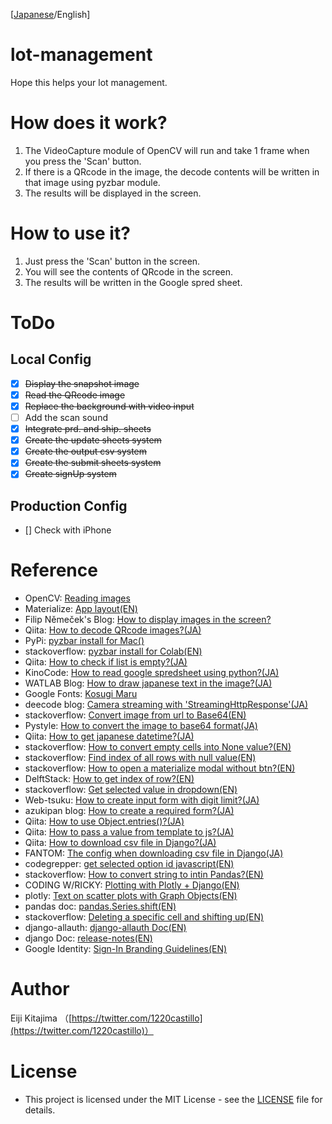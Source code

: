[<a href="https://github.com/ai-coach-eiji/lot-management">Japanese</a>/English]

# lot-management
Hope this helps your lot management.

# How does it work?
1. The VideoCapture module of OpenCV will run and take 1 frame when you press the 'Scan' button.
2. If there is a QRcode in the image, the decode contents will be written in that image using pyzbar module.
3. The results will be displayed in the screen.

# How to use it?
1. Just press the 'Scan' button in the screen.
2. You will see the contents of QRcode in the screen.
3. The results will be written in the Google spred sheet.

# ToDo
Local Config
---
- [x] ~~Display the snapshot image~~
- [x] ~~Read the QRcode image~~
- [x] ~~Replace the background with video input~~
- [ ] Add the scan sound
- [x] ~~Integrate prd. and ship. sheets~~
- [x] ~~Create the update sheets system~~
- [x] ~~Create the output csv system~~
- [x] ~~Create the submit sheets system~~
- [x] ~~Create signUp system~~

Production Config
---
- [] Check with iPhone

# Reference
- OpenCV: [Reading images](http://labs.eecs.tottori-u.ac.jp/sd/Member/oyamada/OpenCV/html/py_tutorials/py_gui/py_video_display/py_video_display.html)
- Materialize: [App layout(EN)](https://materializecss.com/carousel.html)
- Filip Němeček's Blog: [How to display images in the screen?](https://nemecek.be/blog/8/django-how-to-send-image-file-as-part-of-response)
- Qiita: [How to decode QRcode images?(JA)](https://qiita.com/igor-bond16/items/0dbef691a71c2e5e37d7)
- PyPi: [pyzbar install for Mac()](https://pypi.org/project/pyzbar/)
- stackoverflow: [pyzbar install for Colab(EN)](https://stackoverflow.com/questions/63217735/import-pyzbar-pyzbar-unable-to-find-zbar-shared-library)
- Qiita: [How to check if list is empty?(JA)](https://qiita.com/yonedaco/items/d0f65ca3dad2e085a51d)
- KinoCode: [How to read google spredsheet using python?(JA)](https://kino-code.com/python_spreadsheets/)
- WATLAB Blog: [How to draw japanese text in the image?(JA)](https://watlab-blog.com/2019/08/25/image-text/)
- Google Fonts: [Kosugi Maru](https://fonts.google.com/specimen/Kosugi+Maru?selection.family=Kosugi+Maru&sidebar.open=true#standard-styles)
- deecode blog: [Camera streaming with 'StreamingHttpResponse'(JA)](https://deecode.net/?p=382)
- stackoverflow: [Convert image from url to Base64(EN)](https://stackoverflow.com/questions/22172604/convert-image-from-url-to-base64#answer-22172860)
- Pystyle: [How to convert the image to base64 format(JA)](https://pystyle.info/opencv-convert-image-to-base64/)
- Qiita: [How to get japanese datetime?(JA)](https://qiita.com/keisuke0508/items/df2594770d63bf124ccd)
- stackoverflow: [How to convert empty cells into None value?(EN)](https://stackoverflow.com/questions/38442634/googlesheet-apiv4-getting-empty-cells)
- stackoverflow: [Find index of all rows with null value(EN)](https://stackoverflow.com/questions/44869327/find-index-of-all-rows-with-null-values-in-a-particular-column-in-pandas-datafra)
- stackoverflow: [How to open a materialize modal without btn?(EN)](https://stackoverflow.com/questions/40430576/how-i-can-open-a-materialize-modal-when-a-window-is-ready)
- DelftStack: [How to get index of row?(EN)](https://www.delftstack.com/ja/howto/python-pandas/pandas-get-index-of-row/)
- stackoverflow: [Get selected value in dropdown(EN)](https://stackoverflow.com/questions/1085801/get-selected-value-in-dropdown-list-using-javascript)
- Web-tsuku: [How to create input form with digit limit?(JA)](https://web-tsuku.life/input-only-number-digit/)
- azukipan blog: [How to create a required form?(JA)](https://www.azukipan.com/posts/javascript-form-disabled/)
- Qiita: [How to use Object.entries()?(JA)](https://qiita.com/wifeofvillon/items/15359535a834832e08ea)
- Qiita: [How to pass a value from template to js?(JA)](https://qiita.com/satsukiya/items/ee6746a8dad6d042d2f1)
- Qiita: [How to download csv file in Django?(JA)](https://qiita.com/vossibop/items/258a147f185da5c480d4)
- FANTOM: [The config when downloading csv file in Django(JA)](https://blog.fantom.co.jp/2019/06/06/set-the-character-code-of-the-downloaded-csv-to-shift-jis-by-django/)
- codegrepper: [get selected option id javascript(EN)](https://www.codegrepper.com/code-examples/javascript/get+selected+option+id+javascript)
- stackoverflow: [How to convert string to intin Pandas?(EN)](https://stackoverflow.com/questions/42719749/pandas-convert-string-to-int)
- CODING W/RICKY: [Plotting with Plotly + Django(EN)](https://www.codingwithricky.com/2019/08/28/easy-django-plotly/)
- plotly: [Text on scatter plots with Graph Objects(EN)](https://plotly.com/python/text-and-annotations/)
- pandas doc: [pandas.Series.shift(EN)](https://pandas.pydata.org/pandas-docs/stable/reference/api/pandas.Series.shift.html#pandas-series-shift)
- stackoverflow: [Deleting a specific cell and shifting up(EN)](https://stackoverflow.com/questions/64672380/gspread-deleting-a-specific-cell-and-shifting-up)
- django-allauth: [django-allauth Doc(EN)](https://django-allauth.readthedocs.io/en/latest/providers.html)
- django Doc: [release-notes(EN)](https://django-allauth.readthedocs.io/en/latest/release-notes.html#section-5)
- Google Identity: [Sign-In Branding Guidelines(EN)](https://developers.google.com/identity/branding-guidelines#padding)



# Author
Eiji Kitajima （[https://twitter.com/1220castillo](https://twitter.com/1220castillo)）

# License
- This project is licensed under the MIT License - see the [LICENSE](https://github.com/ai-coach-eiji/lot-management/blob/main/LICENSE) file for details.